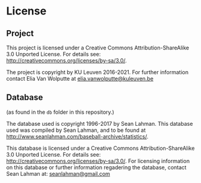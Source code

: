 # License

## Project

This project is licensed under a Creative Commons Attribution-ShareAlike 3.0 Unported License. For details see: <http://creativecommons.org/licenses/by-sa/3.0/>.

The project is copyright by KU Leuven 2016-2021. For further information contact Elia Van Wolputte at elia.vanwolputte@kuleuven.be

## Database

(as found in the `db` folder in this repository.)

The database used is copyright 1996-2017 by Sean Lahman. This database used was compiled by Sean Lahman, and to be found at <http://www.seanlahman.com/baseball-archive/statistics/>.

This database is licensed under a Creative Commons Attribution-ShareAlike 3.0 Unported License. For details see: <http://creativecommons.org/licenses/by-sa/3.0/>. For licensing information on this database or further information regadering the database, contact Sean Lahman at: seanlahman@gmail.com
